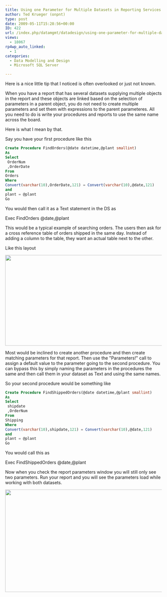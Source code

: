 ```yaml
---
title: Using one Parameter for Multiple Datasets in Reporting Services
author: Ted Krueger (onpnt)
type: post
date: 2009-05-11T15:28:56+00:00
ID: 422
url: /index.php/datamgmt/datadesign/using-one-parameter-for-multiple-dataset/
views:
  - 18067
rp4wp_auto_linked:
  - 1
categories:
  - Data Modelling and Design
  - Microsoft SQL Server

---
```

Here is a nice little tip that I noticed is often overlooked or just not known.

When you have a report that has several datasets supplying multiple objects in the report and these objects are linked based on the selection of parameters in a parent object, you do not need to create multiple parameters and set them with expressions to the parent parameteres. All you need to do is write your procedures and reports to use the same name across the board.

Here is what I mean by that.

Say you have your first procedure like this

```sql
Create Procedure FindOrders(@date datetime,@plant smallint)
As
Select 
 OrderNum
 ,OrderDate
From
Orders
Where 
Convert(varchar(10),OrderDate,121) = Convert(varchar(10),@date,121) 
and
plant = @plant
Go
```
You would then call it as a Text statement in the DS as
  
Exec FindOrders @date,@plant 

This would be a typical example of searching orders. The users then ask for a cross reference table of orders shipped in the same day. Instead of adding a column to the table, they want an actual table next to the other.

Like this layout 

<div class="image_block">
  <img src="/wp-content/uploads/blogs/DataMgmt//parms_ssrs_2.gif" alt="" title="" width="835" height="292" />
</div>

Most would be inclined to create another procedure and then create matching parameters for that report. Then use the "Parameters!" call to assign a default value to the parameter going to the second procedure. You can bypass this by simply naming the parameters in the procedures the same and then call them in your dataset as Text and using the same names.

So your second procedure would be something like

```sql
Create Procedure FindShippedOrders(@date datetime,@plant smallint)
As
Select 
 shipdate
 ,OrderNum
From
Shipping
Where 
Convert(varchar(10),shipdate,121) = Convert(varchar(10),@date,121) 
and
plant = @plant
Go
```
You would call this as
  
Exec FindShippedOrders @date,@plant 

Now when you check the report parameters window you will still only see two parameters. Run your report and you will see the parameters load while working with both datasets.

<div class="image_block">
  <img src="/wp-content/uploads/blogs/DataMgmt//parms_ssrs.gif" alt="" title="" width="819" height="330" />
</div>